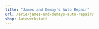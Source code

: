 ```yaml
---
title: "James and Demay's Auto Repair"
url: /erie/james-and-demays-auto-repair/
shop: Autowerkstatt
---
```

